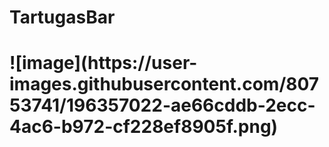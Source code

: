 # TartugasBar
<html lang="en">
<head>
  <title>Title of the document</title>
</head>
<body>

<h1>![image](https://user-images.githubusercontent.com/80753741/196357022-ae66cddb-2ecc-4ac6-b972-cf228ef8905f.png)
</h1>
<p></p>

</body>
</html>
